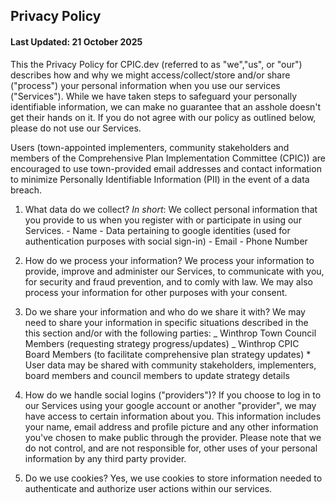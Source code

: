 ## Privacy Policy

#### Last Updated: 21 October 2025

This the Privacy Policy for CPIC.dev (referred to as "we","us", or "our") describes how and why we might access/collect/store and/or share ("process") your personal information when you use our services ("Services"). While we have taken steps to safeguard your personally identifiable information, we can make no guarantee that an asshole doesn't get their hands on it. If you do not agree with our policy as outlined below, please do not use our Services.

Users (town-appointed implementers, community stakeholders and members of the Comprehensive Plan Implementation Committee (CPIC)) are encouraged to use town-provided email addresses and contact information to minimize Personally Identifiable Information (PII) in the event of a data breach.

1. What data do we collect?
   _In short_: We collect personal information that you provide to us when you register with or participate in using our Services. - Name - Data pertaining to google identities (used for authentication purposes with social sign-in) - Email - Phone Number

2. How do we process your information?
   We process your information to provide, improve and administer our Services, to communicate with you, for security and fraud prevention, and to comly with law. We may also process your information for other purposes with your consent.

3. Do we share your information and who do we share it with?
   We may need to share your information in specific situations described in the this section and/or with the following parties:
   _ Winthrop Town Council Members (requesting strategy progress/updates)
   _ Winthrop CPIC Board Members (to facilitate comprehensive plan strategy updates) \* User data may be shared with community stakeholders, implementers, board members and council members to update strategy details

4. How do we handle social logins ("providers")? If you choose to log in to our Services using your google account or another "provider", we may have access to certain information about you. This information includes your name, email address and profile picture and any other information you've chosen to make public through the provider. Please note that we do not control, and are not responsible for, other uses of your personal information by any third party provider.

5. Do we use cookies?
   Yes, we use cookies to store information needed to authenticate and authorize user actions within our services.

